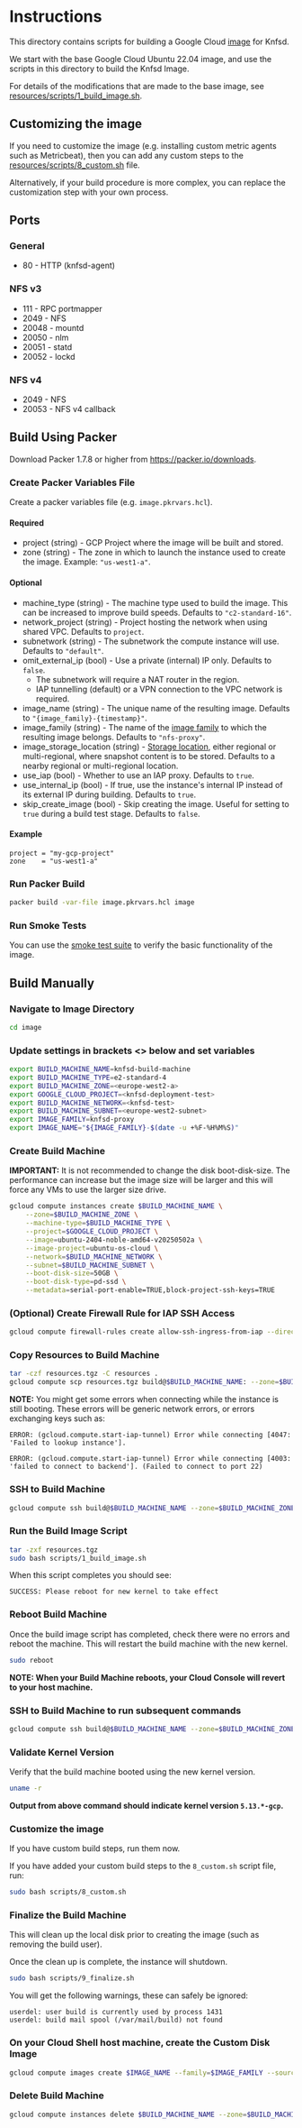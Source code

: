 # Instructions

This directory contains scripts for building a Google Cloud [image](https://cloud.google.com/compute/docs/images) for Knfsd.

We start with the base Google Cloud Ubuntu 22.04 image, and use the scripts in this directory to build the Knfsd Image.

For details of the modifications that are made to the base image, see [resources/scripts/1_build_image.sh](resources/scripts/1_build_image.sh).

## Customizing the image

If you need to customize the image (e.g. installing custom metric agents such as Metricbeat), then you can add any custom steps to the [resources/scripts/8_custom.sh](resources/scripts/8_custom.sh) file.

Alternatively, if your build procedure is more complex, you can replace the customization step with your own process.

## Ports

### General

* 80    - HTTP (knfsd-agent)

### NFS v3

* 111   - RPC portmapper
* 2049  - NFS
* 20048 - mountd
* 20050 - nlm
* 20051 - statd
* 20052 - lockd

### NFS v4

* 2049  - NFS
* 20053 - NFS v4 callback

## Build Using Packer

Download Packer 1.7.8 or higher from <https://packer.io/downloads>.

### Create Packer Variables File

Create a packer variables file (e.g. `image.pkrvars.hcl`).

#### Required

* project (string) - GCP Project where the image will be built and stored.
* zone (string) -  The zone in which to launch the instance used to create the image. Example: `"us-west1-a"`.

#### Optional

* machine_type (string) - The machine type used to build the image. This can be increased to improve build speeds. Defaults to `"c2-standard-16"`.
* network_project (string) - Project hosting the network when using shared VPC. Defaults to `project`.
* subnetwork (string) - The subnetwork the compute instance will use. Defaults to `"default"`.
* omit_external_ip (bool) - Use a private (internal) IP only. Defaults to `false`.
  * The subnetwork will require a NAT router in the region.
  * IAP tunnelling (default) or a VPN connection to the VPC network is required.
* image_name (string) - The unique name of the resulting image. Defaults to `"{image_family}-{timestamp}"`.
* image_family (string) - The name of the [image family](https://cloud.google.com/compute/docs/images/image-families-best-practices) to which the resulting image belongs. Defaults to `"nfs-proxy"`.
* image_storage_location (string) - [Storage location](https://cloud.google.com/compute/docs/images/create-delete-deprecate-private-images#selecting_image_storage_location), either regional or multi-regional, where snapshot content is to be stored. Defaults to a nearby regional or multi-regional location.
* use_iap (bool) - Whether to use an IAP proxy. Defaults to `true`.
* use_internal_ip (bool) - If true, use the instance's internal IP instead of its external IP during building. Defaults to `true`.
* skip_create_image (bool) - Skip creating the image. Useful for setting to `true` during a build test stage. Defaults to `false`.

#### Example

```hcl
project = "my-gcp-project"
zone    = "us-west1-a"
```

### Run Packer Build

```bash
packer build -var-file image.pkrvars.hcl image
```

### Run Smoke Tests

You can use the [smoke test suite](smoke-tests/README.md) to verify the basic functionality of the image.

## Build Manually

### Navigate to Image Directory

```bash
cd image
```

### Update settings in brackets <> below and set variables

```bash
export BUILD_MACHINE_NAME=knfsd-build-machine
export BUILD_MACHINE_TYPE=e2-standard-4
export BUILD_MACHINE_ZONE=<europe-west2-a>
export GOOGLE_CLOUD_PROJECT=<knfsd-deployment-test>
export BUILD_MACHINE_NETWORK=<knfsd-test>
export BUILD_MACHINE_SUBNET=<europe-west2-subnet>
export IMAGE_FAMILY=knfsd-proxy
export IMAGE_NAME="${IMAGE_FAMILY}-$(date -u +%F-%H%M%S)"
```

### Create Build Machine

**IMPORTANT:** It is not recommended to change the disk boot-disk-size. The performance can increase but the image size will be larger and this will force any VMs to use the larger size drive.

```bash
gcloud compute instances create $BUILD_MACHINE_NAME \
    --zone=$BUILD_MACHINE_ZONE \
    --machine-type=$BUILD_MACHINE_TYPE \
    --project=$GOOGLE_CLOUD_PROJECT \
    --image=ubuntu-2404-noble-amd64-v20250502a \
    --image-project=ubuntu-os-cloud \
    --network=$BUILD_MACHINE_NETWORK \
    --subnet=$BUILD_MACHINE_SUBNET \
    --boot-disk-size=50GB \
    --boot-disk-type=pd-ssd \
    --metadata=serial-port-enable=TRUE,block-project-ssh-keys=TRUE
```

### (Optional) Create Firewall Rule for IAP SSH Access

```bash
gcloud compute firewall-rules create allow-ssh-ingress-from-iap --direction=INGRESS --action=allow --rules=tcp:22 --source-ranges=35.235.240.0/20 --network=$BUILD_MACHINE_NETWORK --project=$GOOGLE_CLOUD_PROJECT
```

### Copy Resources to Build Machine

```bash
tar -czf resources.tgz -C resources .
gcloud compute scp resources.tgz build@$BUILD_MACHINE_NAME: --zone=$BUILD_MACHINE_ZONE --tunnel-through-iap --project=$GOOGLE_CLOUD_PROJECT
```

**NOTE:** You might get some errors when connecting while the instance is still booting. These errors will be generic network errors, or errors exchanging keys such as:

```text
ERROR: (gcloud.compute.start-iap-tunnel) Error while connecting [4047: 'Failed to lookup instance'].

ERROR: (gcloud.compute.start-iap-tunnel) Error while connecting [4003: 'failed to connect to backend']. (Failed to connect to port 22)
```

### SSH to Build Machine

```bash
gcloud compute ssh build@$BUILD_MACHINE_NAME --zone=$BUILD_MACHINE_ZONE --tunnel-through-iap --project=$GOOGLE_CLOUD_PROJECT
```

### Run the Build Image Script

```bash
tar -zxf resources.tgz
sudo bash scripts/1_build_image.sh
```

When this script completes you should see:

```text
SUCCESS: Please reboot for new kernel to take effect
```

### Reboot Build Machine

Once the build image script has completed, check there were no errors and reboot the machine. This will restart the build machine with the new kernel.

```bash
sudo reboot
```

**NOTE: When your Build Machine reboots, your Cloud Console will revert to your host machine.**

### SSH to Build Machine to run subsequent commands

```bash
gcloud compute ssh build@$BUILD_MACHINE_NAME --zone=$BUILD_MACHINE_ZONE --tunnel-through-iap --project=$GOOGLE_CLOUD_PROJECT
```

### Validate Kernel Version

Verify that the build machine booted using the new kernel version.

```bash
uname -r
```

**Output from above command should indicate kernel version `5.13.*-gcp`.**

### Customize the image

If you have custom build steps, run them now.

If you have added your custom build steps to the `8_custom.sh` script file, run:

```bash
sudo bash scripts/8_custom.sh
```

### Finalize the Build Machine

This will clean up the local disk prior to creating the image (such as removing the build user).

Once the clean up is complete, the instance will shutdown.

```bash
sudo bash scripts/9_finalize.sh
```

You will get the following warnings, these can safely be ignored:

```text
userdel: user build is currently used by process 1431
userdel: build mail spool (/var/mail/build) not found
```

### On your Cloud Shell host machine, create the Custom Disk Image

```bash
gcloud compute images create $IMAGE_NAME --family=$IMAGE_FAMILY --source-disk=$BUILD_MACHINE_NAME --source-disk-zone=$BUILD_MACHINE_ZONE --project=$GOOGLE_CLOUD_PROJECT
```

### Delete Build Machine

```bash
gcloud compute instances delete $BUILD_MACHINE_NAME --zone=$BUILD_MACHINE_ZONE --project=$GOOGLE_CLOUD_PROJECT
```
